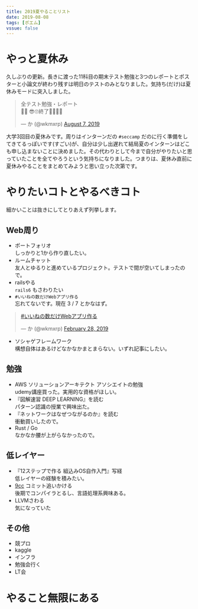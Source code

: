 ```yaml
---
title: 2019夏やることリスト
date: 2019-08-08
tags: [ポエム]
vssue: false
---
```


# やっと夏休み
久しぶりの更新。長きに渡った11科目の期末テスト勉強と3つのレポートとポスターと小論文が終わり残すは明日のテストのみとなりました。気持ち(だけ)は夏休みモードに突入しました。

<blockquote class="twitter-tweet"><p lang="ja" dir="ltr">全テスト勉強・レポート<br>🎉🍺 😎🙄終了💪👏🤔😇</p>&mdash; か (@wkmxrp) <a href="https://twitter.com/wkmxrp/status/1159081001231892480?ref_src=twsrc%5Etfw">August 7, 2019</a></blockquote> <script async src="https://platform.twitter.com/widgets.js" charset="utf-8"></script> 

大学3回目の夏休みです。周りはインターンだの `#seccamp` だのに行く準備をしてきてるっぽいです(すごい)が、自分は少し出遅れて結局夏のインターンはどこも申し込まないことに決めました。その代わりとして今まで自分がやりたいと思っていたことを全てやろうという気持ちになりました。つまりは、夏休み直前に夏休みやることをまとめてみようと思い立った次第です。

# やりたいコトとやるべきコト
細かいことは抜きにしてとりあえず列挙します。

## Web周り
- ポートフォリオ  
  しっかりと1から作り直したい。
- ルームチャット  
  友人とゆるりと進めているプロジェクト。テストで間が空いてしまったので。
- railsやる  
  `rails6` もさわりたい
- `#いいねの数だけWebアプリ作る`  
  忘れてないです。現在 3 / 7 とかなはず。
<blockquote class="twitter-tweet"><p lang="und" dir="ltr"><a href="https://twitter.com/hashtag/%E3%81%84%E3%81%84%E3%81%AD%E3%81%AE%E6%95%B0%E3%81%A0%E3%81%91Web%E3%82%A2%E3%83%97%E3%83%AA%E4%BD%9C%E3%82%8B?src=hash&amp;ref_src=twsrc%5Etfw">#いいねの数だけWebアプリ作る</a></p>&mdash; か (@wkmxrp) <a href="https://twitter.com/wkmxrp/status/1101156024247963649?ref_src=twsrc%5Etfw">February 28, 2019</a></blockquote> <script async src="https://platform.twitter.com/widgets.js" charset="utf-8"></script>

- ソシャゲフレームワーク  
  構想自体はあるけどなかなかまとまらない。いずれ記事にしたい。

## 勉強
- AWS ソリューションアーキテクト アソシエイトの勉強  
  udemy講座買った。実用的な資格がほしい。
- 『図解速習 DEEP LEARNING』を読む  
  パターン認識の授業で興味出た。
- 『ネットワークはなぜつながるのか』を読む  
  衝動買いしたので。
- Rust / Go  
  なかなか腰が上がらなかったので。

## 低レイヤー
- 『12ステップで作る 組込みOS自作入門』写経  
  低レイヤーの経験を積みたい。
- [9cc](https://github.com/rui314/9cc) コミット追いかける  
  後期でコンパイラとるし、言語処理系興味ある。
- LLVMさわる  
  気になっていた

## その他
- 競プロ
- kaggle
- インフラ
- 勉強会行く
- LT会

# やること無限にある
